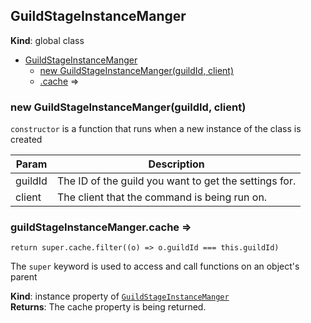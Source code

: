 <a name="GuildStageInstanceManger"></a>

## GuildStageInstanceManger
**Kind**: global class  

* [GuildStageInstanceManger](#GuildStageInstanceManger)
    * [new GuildStageInstanceManger(guildId, client)](#new_GuildStageInstanceManger_new)
    * [.cache](#GuildStageInstanceManger+cache) ⇒

<a name="new_GuildStageInstanceManger_new"></a>

### new GuildStageInstanceManger(guildId, client)
`constructor` is a function that runs when a new instance of the class is created


| Param | Description |
| --- | --- |
| guildId | The ID of the guild you want to get the settings for. |
| client | The client that the command is being run on. |

<a name="GuildStageInstanceManger+cache"></a>

### guildStageInstanceManger.cache ⇒
`return super.cache.filter((o) => o.guildId === this.guildId)`The `super` keyword is used to access and call functions on an object's parent

**Kind**: instance property of [<code>GuildStageInstanceManger</code>](#GuildStageInstanceManger)  
**Returns**: The cache property is being returned.  
